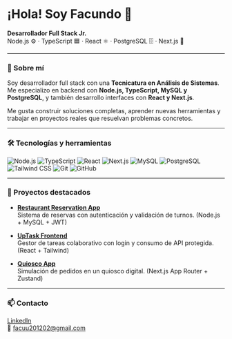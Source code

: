 # ¡Hola! Soy Facundo 👋

**Desarrollador Full Stack Jr.**  
Node.js ⚙️ · TypeScript 🟦 · React ⚛️ · PostgreSQL 🗄️ · Next.js 🚀

---

### 🚀 Sobre mí

Soy desarrollador full stack con una **Tecnicatura en Análisis de Sistemas**. Me especializo en backend con **Node.js, TypeScript, MySQL y PostgreSQL**, y también desarrollo interfaces con **React y Next.js**.

Me gusta construir soluciones completas, aprender nuevas herramientas y trabajar en proyectos reales que resuelvan problemas concretos.

---

### 🛠️ Tecnologías y herramientas

![Node.js](https://img.shields.io/badge/Node.js-339933?style=for-the-badge&logo=node.js&logoColor=white)
![TypeScript](https://img.shields.io/badge/TypeScript-3178C6?style=for-the-badge&logo=typescript&logoColor=white)
![React](https://img.shields.io/badge/React-61DAFB?style=for-the-badge&logo=react&logoColor=black)
![Next.js](https://img.shields.io/badge/Next.js-000000?style=for-the-badge&logo=next.js&logoColor=white)
![MySQL](https://img.shields.io/badge/MySQL-00758F?style=for-the-badge&logo=mysql&logoColor=white)
![PostgreSQL](https://img.shields.io/badge/PostgreSQL-4169E1?style=for-the-badge&logo=postgresql&logoColor=white)
![Tailwind CSS](https://img.shields.io/badge/Tailwind-06B6D4?style=for-the-badge&logo=tailwind-css&logoColor=white)
![Git](https://img.shields.io/badge/Git-F05032?style=for-the-badge&logo=git&logoColor=white)
![GitHub](https://img.shields.io/badge/GitHub-181717?style=for-the-badge&logo=github&logoColor=white)

---

### 📂 Proyectos destacados

- **[Restaurant Reservation App](https://github.com/Facu201202/Restaurant-Reservation-App)**  
  Sistema de reservas con autenticación y validación de turnos. (Node.js + MySQL + JWT)

- **[UpTask Frontend](https://github.com/Facu201202/UpTask_Frontend)**  
  Gestor de tareas colaborativo con login y consumo de API protegida. (React + Tailwind)

- **[Quiosco App](https://github.com/Facu201202/quiosco_next_app_router)**  
  Simulación de pedidos en un quiosco digital. (Next.js App Router + Zustand)

---

### 📫 Contacto

[LinkedIn](https://www.linkedin.com/in/facundo-fern%C3%A1ndez-4a4969323/)  
📧 facuu201202@gmail.com
